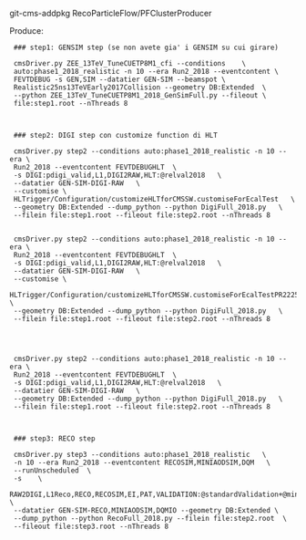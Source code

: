     
    
    
git-cms-addpkg  RecoParticleFlow/PFClusterProducer


Produce:

    
     ### step1: GENSIM step (se non avete gia' i GENSIM su cui girare)
    
     cmsDriver.py ZEE_13TeV_TuneCUETP8M1_cfi --conditions    \
     auto:phase1_2018_realistic -n 10 --era Run2_2018 --eventcontent \
     FEVTDEBUG -s GEN,SIM --datatier GEN-SIM --beamspot \
     Realistic25ns13TeVEarly2017Collision --geometry DB:Extended  \
     --python ZEE_13TeV_TuneCUETP8M1_2018_GenSimFull.py --fileout \
     file:step1.root --nThreads 8

     
     
     ### step2: DIGI step con customize function di HLT
    
     cmsDriver.py step2 --conditions auto:phase1_2018_realistic -n 10 --era \
     Run2_2018 --eventcontent FEVTDEBUGHLT  \
     -s DIGI:pdigi_valid,L1,DIGI2RAW,HLT:@relval2018   \
     --datatier GEN-SIM-DIGI-RAW   \
     --customise \
     HLTrigger/Configuration/customizeHLTforCMSSW.customiseForEcalTest   \
     --geometry DB:Extended --dump_python --python DigiFull_2018.py   \
     --filein file:step1.root --fileout file:step2.root --nThreads 8


     cmsDriver.py step2 --conditions auto:phase1_2018_realistic -n 10 --era \
     Run2_2018 --eventcontent FEVTDEBUGHLT  \
     -s DIGI:pdigi_valid,L1,DIGI2RAW,HLT:@relval2018   \
     --datatier GEN-SIM-DIGI-RAW   \
     --customise \
     HLTrigger/Configuration/customizeHLTforCMSSW.customiseForEcalTestPR22254Default   \
     --geometry DB:Extended --dump_python --python DigiFull_2018.py   \
     --filein file:step1.root --fileout file:step2.root --nThreads 8

     
     
     
     cmsDriver.py step2 --conditions auto:phase1_2018_realistic -n 10 --era \
     Run2_2018 --eventcontent FEVTDEBUGHLT  \
     -s DIGI:pdigi_valid,L1,DIGI2RAW,HLT:@relval2018   \
     --datatier GEN-SIM-DIGI-RAW   \
     --geometry DB:Extended --dump_python --python DigiFull_2018.py   \
     --filein file:step1.root --fileout file:step2.root --nThreads 8

     
     
     ### step3: RECO step
    
     cmsDriver.py step3 --conditions auto:phase1_2018_realistic   \
     -n 10 --era Run2_2018 --eventcontent RECOSIM,MINIAODSIM,DQM   \
     --runUnscheduled  \
     -s    \
     RAW2DIGI,L1Reco,RECO,RECOSIM,EI,PAT,VALIDATION:@standardValidation+@miniAODValidation,DQM:@standardDQM+@ExtraHLT+@miniAODDQM \
     --datatier GEN-SIM-RECO,MINIAODSIM,DQMIO --geometry DB:Extended \
     --dump_python --python RecoFull_2018.py --filein file:step2.root  \
     --fileout file:step3.root --nThreads 8
    
    
    